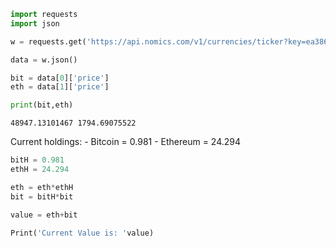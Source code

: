 ```python
import requests
import json
```


```python
w = requests.get('https://api.nomics.com/v1/currencies/ticker?key=ea386addbac03f4bb67ceb1f333a8d0a&ids=BTC,ETH&interval=1d&convert=USD&per-page=100&page=1')
```


```python
data = w.json()
```


```python
bit = data[0]['price']
eth = data[1]['price']

print(bit,eth)
```

    48947.13101467 1794.69075522
    

Current holdings:
    - Bitcoin = 0.981
    - Ethereum = 24.294


```python
bitH = 0.981
ethH = 24.294

eth = eth*ethH
bit = bitH*bit

value = eth+bit

Print('Current Value is: 'value)
```
